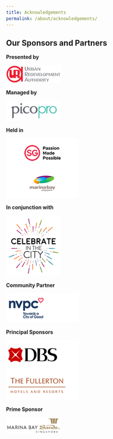 ```yaml
---
title: Acknowledgements
permalink: /about/acknowledgements/
---
```

## Our Sponsors and Partners

**Presented by**
<div style="width:30%"><a href="https://www.google.com"><img src="/images/logos/uralogo.png" alt="URA" /></a></div>

**Managed by**
<div style="width:30%"><a href="https://www.google.com"><img src="/images/logos/pico.png" alt="pico" /></a></div>

**Held in**
<div style="width:60%"><a href="https://www.google.com"><img src="/images/logos/stb-sponsor-logo.png" alt="stb" /></a></div>
<div style="width:60%"><a href="https://www.google.com"><img src="/images/logos/mb-sponsor-logo.png" alt="stb" /></a></div>

**In conjunction with**

<div style="width:30%"><a href="https://www.google.com"><img src="/images/logos/citc.jpg" alt="celebrate-in-the-city" /></a></div>

**Community Partner**

<div style="width:60%"><a href="https://www.google.com"><img src="/images/logos/NVPC.png" alt="nvpc" /></a></div>

**Principal Sponsors**

<div style="width:60%"><a href="https://www.google.com"><img src="/images/logos/DBS.png" alt="dbs" /></a></div>
<div style="width:60%"><a href="https://www.google.com"><img src="/images/logos/Fullerton.png" alt="fullerton" /></a></div>

**Prime Sponsor**

<div style="width:30%"><a href="https://www.google.com"><img src="/images/logos/mbs.png" alt="marina-bay-sands" /></a></div>
